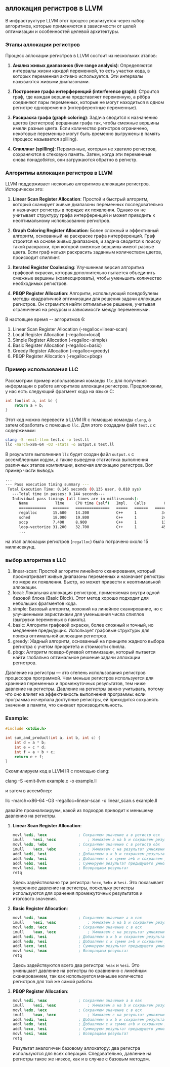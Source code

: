## аллокация регистров в LLVM

 В инфраструктуре LLVM этот процесс реализуется через набор алгоритмов, которые применяются в зависимости от целей оптимизации и особенностей целевой архитектуры.

### Этапы аллокации регистров

Процесс аллокации регистров в LLVM состоит из нескольких этапов:

1. **Анализ живых диапазонов (live range analysis)**:
   Определяются интервалы жизни каждой переменной, то есть участки кода, в которых переменная активно используется. Эти интервалы называются живыми диапазонами.

2. **Построение графа интерференций (interference graph)**:
   Строится граф, где каждая вершина представляет переменную, а рёбра соединяют пары переменных, которые не могут находиться в одном регистре одновременно (интерферентные переменные).

3. **Раскраска графа (graph coloring)**:
   Задача сводится к назначению цветов (регистров) вершинам графа так, чтобы смежные вершины имели разные цвета. Если количество регистров ограничено, некоторые переменные могут быть временно выгружены в память (процесс называется spilling).

4. **Спиллинг (spilling)**:
   Переменные, которым не хватило регистров, сохраняются в стековую память. Затем, когда эти переменные снова понадобятся, они загружаются обратно в регистр.

### Алгоритмы аллокации регистров в LLVM

LLVM поддерживает несколько алгоритмов аллокации регистров. Исторически это:

1. **Linear Scan Register Allocation**:
   Простой и быстрый алгоритм, который сканирует живые диапазоны переменных последовательно и назначает регистры в порядке их появления. Однако он не учитывает структуру графа интерференций и может приводить к неоптимальному использованию регистров.

2. **Graph Coloring Register Allocation**:
   Более сложный и эффективный алгоритм, основанный на раскраске графа интерференций. Граф строится на основе живых диапазонов, и задача сводится к поиску такой раскраски, при которой смежные вершины имеют разные цвета. Если граф нельзя раскрасить заданным количеством цветов, происходит спиллинг.

3. **Iterated Register Coalescing**:
   Улучшенная версия алгоритма графовой окраски, которая дополнительно пытается объединить смежные вершины (коалесцировать), чтобы уменьшить количество необходимых регистров.

4. **PBQP Register Allocation**:
   Алгоритм, использующий псевдобулевы методы квадратичной оптимизации для решения задачи аллокации регистров. Он стремится найти оптимальное решение, учитывая ограничения на ресурсы и зависимости между переменными.

В настоящее время -- алгоритмов 6:


1. Linear Scan Register Allocation (-regalloc=linear-scan)
2. Local Register Allocation (-regalloc=local)
3. Simple Register Allocation (-regalloc=simple)
4. Basic Register Allocation (-regalloc=basic)
5. Greedy Register Allocation (-regalloc=greedy)
6. PBQP Register Allocation (-regalloc=pbqp)

### Пример использования LLC

Рассмотрим пример использования команды `llc` для получения информации о работе алгоритмов аллокации регистров. Предположим, у нас есть следующий фрагмент кода на языке С:

```c
int foo(int a, int b) {
    return a + b;
}
```

Этот код можно перевести в LLVM IR с помощью команды `clang`, а затем обработать с помощью `llc`. Для этого создадим файл `test.c` с содержимым:

```bash
clang -S -emit-llvm test.c -o test.ll
llc -march=x86-64 -O3 -stats -o output.s test.ll
```

В результате выполнения `llc` будет создан файл `output.s` с ассемблерным кодом, а также выведена статистика выполнения различных этапов компиляции, включая аллокацию регистров. Вот пример части вывода:

```bash
...
--- Pass execution timing summary ---
 Total Execution Time: 0.145 seconds (0.135 user, 0.010 sys)
   ---Total time in passes: 0.144 seconds---
   Individual pass timings (all times are in milliseconds):
      Name            Time     CPU time (self)   Impl.   Calls        Objects
      ============   =======   ===============   =====   ======   ==============
      regalloc       15.600    14.200            C++     1           34567
      sched          18.000    19.800            C++     1           24561
      sccp           7.400     8.900             C++     1           13279
      loop-vectorize 31.200    32.700            C++     1           45678
      ...
```

на этап аллокации регистров (`regalloc`) было потрачено около 15 миллисекунд.

### выбор алгоритма в LLC
1. linear-scan:
Простой алгоритм линейного сканирования, который просматривает живые диапазоны переменных и назначает регистры по мере их появления. Быстр, но может привести к неоптимальной аллокации.
2. local:
Локальная аллокация регистров, применяемая внутри одной базовой блока (Basic Block). Этот метод хорошо подходит для небольших фрагментов кода.
3. simple:
Базовый алгоритм, похожий на линейное сканирование, но с улучшенными эвристиками для уменьшения числа спиллов (выгрузки переменных в память).
4. basic:
Алгоритм графовой окраски, более сложный и точный, но медленнее предыдущих. Использует графовые структуры для поиска оптимальной аллокации регистров.
5. greedy:
Жадный алгоритм, основанный на принципе жадного выбора регистра с учетом приоритета и стоимости спилла.
6. pbqp:
Алгоритм псевдо-булевой оптимизации, который пытается найти глобально оптимальное решение задачи аллокации регистров.

Давление на регистры — это степень использования регистров процессора программой. Чем меньше регистров используется для хранения переменных и промежуточных результатов, тем ниже давление на регистры. Давление на регистры важно учитывать, потому что оно влияет на эффективность выполнения программы: если программа исчерпала доступные регистры, ей приходится сохранять значения в памяти, что снижает производительность.

### Example:
```cpp
#include <stdio.h>

int sum_and_product(int a, int b, int c) {
    int d = a * b;
    int e = c * d;
    int f = a + b + c;
    return e + f;
}
```
Скомпилируем код в LLVM IR с помощью clang:

clang -S -emit-llvm example.c -o example.ll

и затем в ассемблер:

llc -march=x86-64 -O3 -regalloc=linear-scan -o linear_scan.s example.ll

давайте проанализируем, какой из подходов приводит к меньшему давлению на регистры.

1. **Linear Scan Register Allocation**:
   ```asm
   movl	%edi, %ecx              ; Сохраняем значение a в регистр ecx
   imull	%esi, %ecx              ; Умножаем a на b и сохраняем результат в ecx
   movl	%edx, %ebx              ; Сохраняем значение c в регистр ebx
   imull	%ecx, %ebx              ; Умножаем c на результат умножения a*b и сохраняем в ebx
   addl	%edi, %esi              ; Добавляем a к b и сохраняем результат в esi
   addl	%edx, %esi              ; Добавляем c к сумме a+b и сохраняем результат в esi
   addl	%ebx, %esi              ; Суммируем результат предыдущего умножения с результатом сложений
   movl	%esi, %eax              ; Возвращаем результат
   retq
   ```

   Здесь задействовано три регистра: `%ecx`, `%ebx` и `%esi`. Это показывает умеренное давление на регистры, поскольку регистры используются для хранения промежуточных результатов и итогового значения.

2. **Basic Register Allocation**:
   ```asm
   movl	%edi, %eax              ; Сохраняем значение a в eax
   imull	%esi, %eax              ; Умножаем a на b и сохраняем результат в eax
   movl	%edx, %ecx              ; Сохраняем значение c в ecx
   imull	%eax, %ecx              ; Умножаем c на результат умножения a*b и сохраняем в ecx
   addl	%edi, %esi              ; Добавляем a к b и сохраняем результат в esi
   addl	%edx, %esi              ; Добавляем c к сумме a+b и сохраняем результат в esi
   addl	%ecx, %esi              ; Суммируем результат предыдущего умножения с результатом сложений
   movl	%esi, %eax              ; Возвращаем результат
   retq
   ```

   Здесь задействуются всего два регистра: `%eax` и `%esi`. Это уменьшает давление на регистры по сравнению с линейным сканированием, так как используется меньшее количество регистров для той же самой работы.

3. **PBQP Register Allocation**:
   ```asm
   movl	%edi, %eax              ; Сохраняем значение a в eax
   imull	%esi, %eax              ; Умножаем a на b и сохраняем результат в eax
   movl	%edx, %ecx              ; Сохраняем значение c в ecx
   imull	%eax, %ecx              ; Умножаем c на результат умножения a*b и сохраняем в ecx
   addl	%edi, %esi              ; Добавляем a к b и сохраняем результат в esi
   addl	%edx, %esi              ; Добавляем c к сумме a+b и сохраняем результат в esi
   addl	%ecx, %esi              ; Суммируем результат предыдущего умножения с результатом сложений
   movl	%esi, %eax              ; Возвращаем результат
   retq
   ```

   Результат аналогичен базовому аллокатору: два регистра используются для всех операций. Следовательно, давление на регистры такое же низкое, как и в случае с базовым методом.
